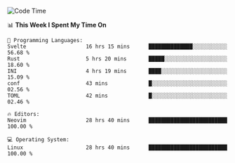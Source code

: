 <!-- [![Top Langs](https://github-readme-stats.vercel.app/api/top-langs/?username=gagahsyuja&theme=dracula&hide_border=true&border_radius=7)](https://github.com/anuraghazra/github-readme-stats) -->

<!--START_SECTION:waka-->
![Code Time](http://img.shields.io/badge/Code%20Time-1%2C354%20hrs%2045%20mins-blue)

📊 **This Week I Spent My Time On** 

```text
💬 Programming Languages: 
Svelte                   16 hrs 15 mins      ██████████████░░░░░░░░░░░   56.68 % 
Rust                     5 hrs 20 mins       █████░░░░░░░░░░░░░░░░░░░░   18.60 % 
INI                      4 hrs 19 mins       ████░░░░░░░░░░░░░░░░░░░░░   15.09 % 
conf                     43 mins             █░░░░░░░░░░░░░░░░░░░░░░░░   02.56 % 
TOML                     42 mins             █░░░░░░░░░░░░░░░░░░░░░░░░   02.46 % 

🔥 Editors: 
Neovim                   28 hrs 40 mins      █████████████████████████   100.00 % 

💻 Operating System: 
Linux                    28 hrs 40 mins      █████████████████████████   100.00 % 
```


<!--END_SECTION:waka-->
